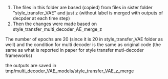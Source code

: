 1. The files in this folder are based (copied) from files in sister folder "style_transfer_VAE" and just z (without label is merged with outputs of decpder at each time step)
2. Then the changes were made based on style_transfer_multi_decoder_AE_merge_z


The number of epochs are 20  (since it is 20 in style_transfer_VAE folder as well) and the condition for multi decoder is the same as original code (the same as what is reported in paper for style transfer muti-decoder frameworks)


the outputs are saved in tmp/multi_decoder_VAE_models/style_transfer_VAE_z_merge
